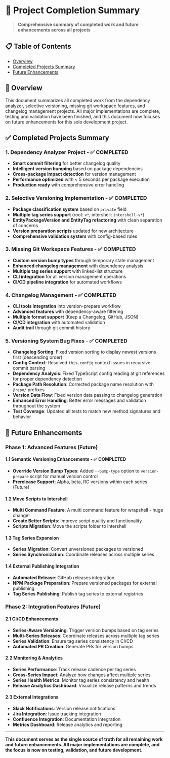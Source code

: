 # 🎯 Project Completion Summary

> **Comprehensive summary of completed work and future enhancements across all projects**

## 📋 Table of Contents

- [Overview](#-overview)
- [Completed Projects Summary](#-completed-projects-summary)
- [Future Enhancements](#-future-enhancements)

## 🎯 Overview

This document summarizes all completed work from the dependency analyzer, selective versioning, missing git workspace features, and changelog management projects. All major implementations are complete, testing and validation have been finished, and this document now focuses on future enhancements for this solo development project.

## ✅ Completed Projects Summary

### **1. Dependency Analyzer Project** - ✅ COMPLETED
- **Smart commit filtering** for better changelog quality
- **Intelligent version bumping** based on package dependencies
- **Cross-package impact detection** for version management
- **Performance optimized** with < 5 seconds per package execution
- **Production ready** with comprehensive error handling

### **2. Selective Versioning Implementation** - ✅ COMPLETED
- **Package classification system** based on `private` field
- **Multiple tag series support** (root: `v*`, intershell: `intershell-v*`)
- **EntityPackageVersion and EntityTag refactoring** with clean separation of concerns
- **Version preparation scripts** updated for new architecture
- **Comprehensive validation system** with config-based rules

### **3. Missing Git Workspace Features** - ✅ COMPLETED
- **Custom version bump types** through temporary state management
- **Enhanced changelog management** with dependency analysis
- **Multiple tag series support** with linked-list structure
- **CLI integration** for all version management operations
- **CI/CD pipeline integration** for automated workflows

### **4. Changelog Management** - ✅ COMPLETED
- **CLI tools integration** into version-prepare workflow
- **Advanced features** with dependency-aware filtering
- **Multiple format support** (Keep a Changelog, GitHub, JSON)
- **CI/CD integration** with automated validation
- **Audit trail** through git commit history

### **5. Versioning System Bug Fixes** - ✅ COMPLETED
- **Changelog Sorting**: Fixed version sorting to display newest versions first (descending order)
- **Config Context**: Resolved `this.config` context issues in recursive commit parsing
- **Dependency Analysis**: Fixed TypeScript config reading at git references for proper dependency detection
- **Package Path Resolution**: Corrected package name resolution with `@repo/` prefixes
- **Version Data Flow**: Fixed version data passing to changelog generation
- **Enhanced Error Handling**: Better error messages and validation throughout the system
- **Test Coverage**: Updated all tests to match new method signatures and behavior

## 🚀 Future Enhancements

### **Phase 1: Advanced Features (Future)**

#### **1.1 Semantic Versioning Enhancements** - ✅ COMPLETED
- **Override Version Bump Types**: Added `--bump-type` option to `version-prepare` script for manual version control
- **Prerelease Support**: Alpha, beta, RC versions within each series (Future)

#### **1.2 Move Scripts to Intershell**
- **Multi Command Feature**: A multi command feature for wrapshell - huge change!
- **Create Better Scripts**: Improve script quality and functionality
- **Scripts Migration**: Move the scripts folder to intershell

#### **1.3 Tag Series Expansion**
- **Series Migration**: Convert unversioned packages to versioned
- **Series Synchronization**: Coordinate releases across multiple series

#### **1.4 External Publishing Integration**
- **Automated Release**: GitHub releases integration
- **NPM Package Preparation**: Prepare versioned packages for external publishing
- **Tag Series Publishing**: Publish tag series to external registries

### **Phase 2: Integration Features (Future)**

#### **2.1 CI/CD Enhancements**
- **Series-Aware Versioning**: Trigger version bumps based on tag series
- **Multi-Series Releases**: Coordinate releases across multiple tag series
- **Series Validation**: Ensure tag series consistency in CI/CD
- **Automated PR Creation**: Generate PRs for version bumps

#### **2.2 Monitoring & Analytics**
- **Series Performance**: Track release cadence per tag series
- **Cross-Series Impact**: Analyze how changes affect multiple series
- **Series Health Metrics**: Monitor tag series consistency and health
- **Release Analytics Dashboard**: Visualize release patterns and trends

#### **2.3 External Integrations**
- **Slack Notifications**: Version release notifications
- **Jira Integration**: Issue tracking integration
- **Confluence Integration**: Documentation integration
- **Metrics Dashboard**: Release analytics and reporting

---

**This document serves as the single source of truth for all remaining work and future enhancements. All major implementations are complete, and the focus is now on testing, validation, and future development.**
